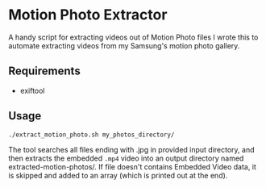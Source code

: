 # Motion Photo Extractor

A handy script for extracting videos out of Motion Photo files
I wrote this to automate extracting videos from my Samsung's motion photo gallery.

## Requirements

- exiftool

## Usage

```sh
./extract_motion_photo.sh my_photos_directory/
```

The tool searches all files ending with .jpg in provided input directory, and then extracts the embedded `.mp4` video into an output directory named extracted-motion-photos/.
If file doesn't contains Embedded Video data, it is skipped and added to an array (which is printed out at the end).
